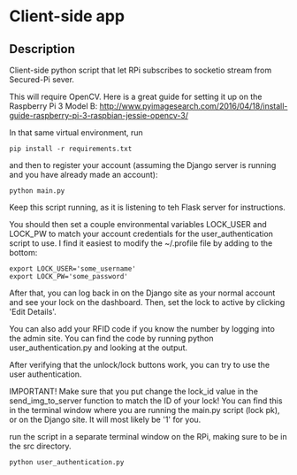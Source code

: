 # Client-side app

## Description
Client-side python script that let RPi subscribes to socketio stream from Secured-Pi sever.

This will require OpenCV.  Here is a great guide for setting it up on the
Raspberry Pi 3 Model B:
http://www.pyimagesearch.com/2016/04/18/install-guide-raspberry-pi-3-raspbian-jessie-opencv-3/

In that same virtual environment, run
```
pip install -r requirements.txt
```

and then to register your account (assuming the Django server is running and
you have already made an account):
```
python main.py
```
Keep this script running, as it is listening to teh Flask server for instructions.

You should then set a couple environmental variables LOCK_USER and LOCK_PW to match
your account credentials for the user_authentication script to use.  I find it easiest
to modify the ~/.profile file by adding to the bottom:
```
export LOCK_USER='some_username'
export LOCK_PW='some_password'
```

After that, you can log back in on the Django site as your normal account and
see your lock on the dashboard.  Then, set the lock to active by clicking
'Edit Details'.

You can also add your RFID code if you know the number by logging into the admin site.
You can find the code by running python user_authentication.py and looking at the output.

After verifying that the unlock/lock buttons work, you can try to use the
user authentication.

IMPORTANT!  Make sure that you put change the lock_id value in the send_img_to_server
function to match the ID of your lock!  You can find this in the terminal window where
you are running the main.py script (lock pk), or on the Django site.  It will most
likely be '1' for you.

run the script in a separate terminal window on the RPi, making sure to be in the
src directory.
```
python user_authentication.py
```